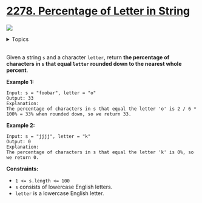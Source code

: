 # [2278. Percentage of Letter in String](https://leetcode.cn/problems/percentage-of-letter-in-string/description/)

![](https://img.shields.io/badge/Difficulty-Easy-green.svg)

<details>
<summary>Topics</summary>

* [`String`](https://leetcode.com/tag/string/)

</details>
<br />

Given a string `s` and a character `letter`, return **the **percentage** of characters in `s` that equal `letter` **rounded down** to the nearest whole percent**.

**Example 1:**

    Input: s = "foobar", letter = "o"
    Output: 33
    Explanation:
    The percentage of characters in s that equal the letter 'o' is 2 / 6 * 100% = 33% when rounded down, so we return 33.

**Example 2:**

    Input: s = "jjjj", letter = "k"
    Output: 0
    Explanation:
    The percentage of characters in s that equal the letter 'k' is 0%, so we return 0.
 

**Constraints:**

 + `1 <= s.length <= 100`
 + `s` consists of lowercase English letters.
 + `letter` is a lowercase English letter.

